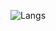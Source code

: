 
![Langs](https://github-readme-stats.vercel.app/api/top-langs/?username=tom125813&theme=midnight-purple)  
